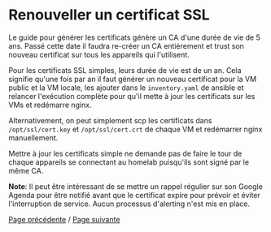 # Renouveller un certificat SSL

Le guide pour générer les certificats génère un CA d'une durée de vie de 5 ans. Passé cette date il faudra re-créer un CA entièrement et trust son nouveau certificat sur tous les appareils qui l'utilisent.

Pour les certificats SSL simples, leurs durée de vie est de un an. Cela signifie qu'une fois par an il faut générer un nouveau certificat pour la VM public et la VM locale, les ajouter dans le `inventory.yaml` de ansible et relancer l'exécution complète pour qu'il mette à jour les certificats sur les VMs et redémarre nginx.

Alternativement, on peut simplement scp les certificats dans `/opt/ssl/cert.key` et `/opt/ssl/cert.crt` de chaque VM et redémarrer nginx manuellement.

Mettre à jour les certificats simple ne demande pas de faire le tour de chaque appareils se connectant au homelab puisqu'ils sont signé par le même CA.


**Note**: Il peut être intéressant de se mettre un rappel régulier sur son Google Agenda pour être notifié avant que le certificat expire pour prévoir et éviter l'interruption de service. Aucun processus d'alerting n'est mis en place.

[Page précédente](add_user_vpn.md) / [Page suivante](disaster_recovery.md)